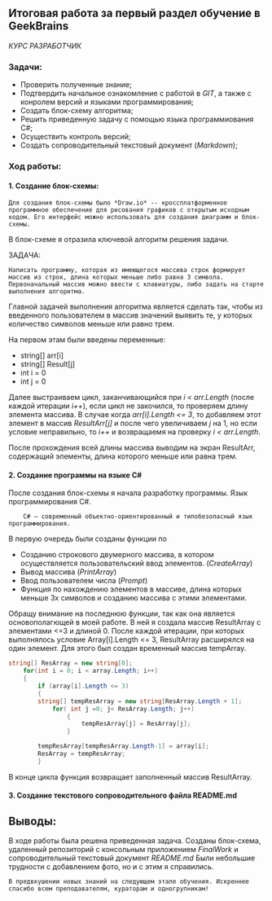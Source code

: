 ## **Итоговая работа за первый раздел обучение в GeekBrains**
*КУРС РАЗРАБОТЧИК*

### Задачи:
* Проверить полученные знание;
* Подтвердить начальное ознакомление с работой в *GIT*, а также с конролем версий и языками программирования;
* Создать блок-схему алгоритма;
* Решить приведенную задачу с помощью языка программиования C#;
* Осуществить контроль версий;
* Создать сопроводительный текстовый документ (*Markdown*);

### Ход работы:

#### 1. **Создание блок-схемы:**

    Для создания блок-схемы было *Draw.io* -- кроссплатформенное программное обеспечение для рисования графиков с открытым исходным кодом. Его интерфейс можно использовать для создания диаграмм и блок-схемы.

В блок-схеме я отразила ключевой алгоритм решения задачи.

ЗАДАЧА:

    Написать программу, которая из имеющегося массива строк формирует массив из строк, длина которых меньше либо равна 3 символа. Первоначальный массив можно ввести с клавиатуры, либо задать на старте выполнения алгоритма. 

Главной задачей выполнения алгоритма является сделать так, чтобы из введенного пользователем в массив значений выявить те, у которых количество символов меньше или равно трем. 

На первом этам были введены переменные: 

* string[] arr[i]
* string[] Result[j]
* int i = 0
* int j = 0



Далее выстраиваем цикл, заканчивающийся при *i < arr.Length* (после каждой итерации *i++*), если цикл не закочился, то проверяем длину элемента массива. В случае когда *arr[i].Length <= 3*, то добавляем этот элемент в массив *ResultArr[j]* и после чего увеличиваем *j* на 1, но если условие неправильно, то *i++* и возвращаемя на проверку *i < arr.Length*. 

После прохождения всей длины массива выводим на экран ResultArr, содержащий элементы, длина которого меньше или равна трем.


#### 2. **Создание программы на языке C#**

После создания блок-схемы я начала разработку программы. Язык программирования C#.

        C# — современный объектно-ориентированный и типобезопасный язык программирования.

В первую очередь были созданы функции по 
* Созданию строкового двумерного массива, в котором осуществляется пользовательский ввод элементов. (*CreateArray*)
* Вывод массива (*PrintArray*)
* Ввод пользователем числа (*Prompt*)
* Функция по нахождению элементов в массиве, длина которых меньше 3х символов и созданию массива с этими элементами.

Обращу внимание на последнюю функции, так как она является основополагющей в моей работе. В ней я создала массив ResultArray c элементами <=3 и длиной 0. После каждой итерации, при которых выполнялось условие Array[i].Length <= 3, ResultArray расширялся на один элемент. Для этого был создан временный массив tempArray. 

```C#
string[] ResArray = new string[0];
    for(int i = 0; i < array.Length; i++)
    {
        if (array[i].Length <= 3)
        {
        string[] tempResArray = new string[ResArray.Length + 1];
            for( int j =0; j< ResArray.Length; j++)
                {
                    tempResArray[j] = ResArray[j]; 
                }

        tempResArray[tempResArray.Length-1] = array[i];
        ResArray = tempResArray;
        }
```
В конце цикла функция возвращает заполненный массив ResultArray.

#### 3. **Создание текстового сопроводительного файла README.md**
## Выводы:

В ходе работы была решена приведенная задача. Созданы блок-схема, удаленный репозиторий с консольным приложением *FinalWork*  и сопроводительный текстовый документ *README.md* Были небольшие трудности с добавлением фото, но и с этим я справились. 

    В предвкушении новых знаний на следующем этапе обучения. Искреннеe спасибо всем преподавателям, кураторам и одногрупникам! 